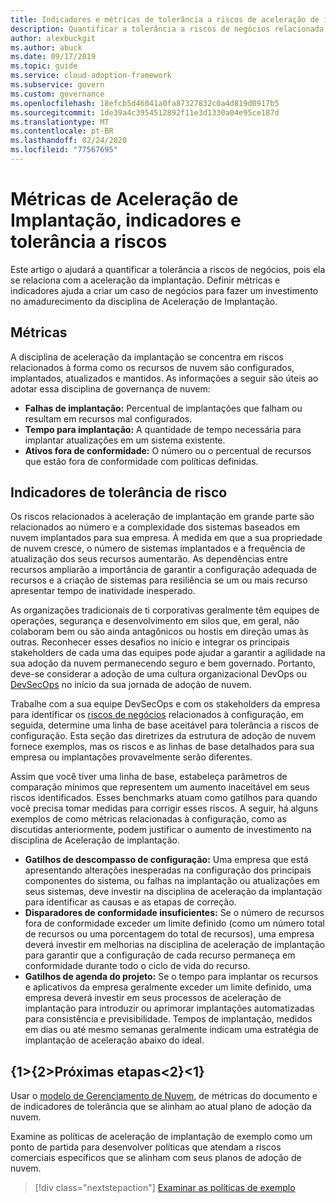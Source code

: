 ```yaml
---
title: Indicadores e métricas de tolerância a riscos de aceleração de implantação
description: Quantificar a tolerância a riscos de negócios relacionada à aceleração de implantação na estrutura de adoção Microsoft Cloud para o Azure.
author: alexbuckgit
ms.author: abuck
ms.date: 09/17/2019
ms.topic: guide
ms.service: cloud-adoption-framework
ms.subservice: govern
ms.custom: governance
ms.openlocfilehash: 18efcb5d46041a0fa87327832c0a4d819d0917b5
ms.sourcegitcommit: 1de39a4c3954512892f11e3d1330a04e95ce187d
ms.translationtype: MT
ms.contentlocale: pt-BR
ms.lasthandoff: 02/24/2020
ms.locfileid: "77567695"
---
```

# <a name="deployment-acceleration-metrics-indicators-and-risk-tolerance"></a>Métricas de Aceleração de Implantação, indicadores e tolerância a riscos

Este artigo o ajudará a quantificar a tolerância a riscos de negócios, pois ela se relaciona com a aceleração da implantação. Definir métricas e indicadores ajuda a criar um caso de negócios para fazer um investimento no amadurecimento da disciplina de Aceleração de Implantação.

## <a name="metrics"></a>Métricas

A disciplina de aceleração da implantação se concentra em riscos relacionados à forma como os recursos de nuvem são configurados, implantados, atualizados e mantidos. As informações a seguir são úteis ao adotar essa disciplina de governança de nuvem:

- **Falhas de implantação:** Percentual de implantações que falham ou resultam em recursos mal configurados.
- **Tempo para implantação:** A quantidade de tempo necessária para implantar atualizações em um sistema existente.
- **Ativos fora de conformidade:** O número ou o percentual de recursos que estão fora de conformidade com políticas definidas.

## <a name="risk-tolerance-indicators"></a>Indicadores de tolerância de risco

Os riscos relacionados à aceleração de implantação em grande parte são relacionados ao número e a complexidade dos sistemas baseados em nuvem implantados para sua empresa. À medida em que a sua propriedade de nuvem cresce, o número de sistemas implantados e a frequência de atualização dos seus recursos aumentarão. As dependências entre recursos ampliarão a importância de garantir a configuração adequada de recursos e a criação de sistemas para resiliência se um ou mais recurso apresentar tempo de inatividade inesperado.

<!-- "en-us" location is required for the URL below. -->

As organizações tradicionais de ti corporativas geralmente têm equipes de operações, segurança e desenvolvimento em silos que, em geral, não colaboram bem ou são ainda antagônicos ou hostis em direção umas às outras. Reconhecer esses desafios no início e integrar os principais stakeholders de cada uma das equipes pode ajudar a garantir a agilidade na sua adoção da nuvem permanecendo seguro e bem governado. Portanto, deve-se considerar a adoção de uma cultura organizacional DevOps ou [DevSecOps](https://www.microsoft.com/en-us/securityengineering/devsecops) no início da sua jornada de adoção de nuvem.

Trabalhe com a sua equipe DevSecOps e com os stakeholders da empresa para identificar os [riscos de negócios](./business-risks.md) relacionados à configuração, em seguida, determine uma linha de base aceitável para tolerância a riscos de configuração. Esta seção das diretrizes da estrutura de adoção de nuvem fornece exemplos, mas os riscos e as linhas de base detalhados para sua empresa ou implantações provavelmente serão diferentes.

Assim que você tiver uma linha de base, estabeleça parâmetros de comparação mínimos que representem um aumento inaceitável em seus riscos identificados. Esses benchmarks atuam como gatilhos para quando você precisa tomar medidas para corrigir esses riscos. A seguir, há alguns exemplos de como métricas relacionadas à configuração, como as discutidas anteriormente, podem justificar o aumento de investimento na disciplina de Aceleração de implantação.

- **Gatilhos de descompasso de configuração:** Uma empresa que está apresentando alterações inesperadas na configuração dos principais componentes do sistema, ou falhas na implantação ou atualizações em seus sistemas, deve investir na disciplina de aceleração da implantação para identificar as causas e as etapas de correção.
- **Disparadores de conformidade insuficientes:** Se o número de recursos fora de conformidade exceder um limite definido (como um número total de recursos ou uma porcentagem do total de recursos), uma empresa deverá investir em melhorias na disciplina de aceleração de implantação para garantir que a configuração de cada recurso permaneça em conformidade durante todo o ciclo de vida do recurso.
- **Gatilhos de agenda do projeto:** Se o tempo para implantar os recursos e aplicativos da empresa geralmente exceder um limite definido, uma empresa deverá investir em seus processos de aceleração de implantação para introduzir ou aprimorar implantações automatizadas para consistência e previsibilidade. Tempos de implantação, medidos em dias ou até mesmo semanas geralmente indicam uma estratégia de implantação de aceleração abaixo do ideal.

## <a name="next-steps"></a>{1&gt;{2&gt;Próximas etapas&lt;2}&lt;1}

Usar o [modelo de Gerenciamento de Nuvem](./template.md), de métricas do documento e de indicadores de tolerância que se alinham ao atual plano de adoção da nuvem.

Examine as políticas de aceleração de implantação de exemplo como um ponto de partida para desenvolver políticas que atendam a riscos comerciais específicos que se alinham com seus planos de adoção de nuvem.

> [!div class="nextstepaction"]
> [Examinar as políticas de exemplo](./policy-statements.md)
